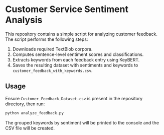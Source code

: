# Customer Service Sentiment Analysis

This repository contains a simple script for analyzing customer feedback. The script performs the following steps:

1. Downloads required TextBlob corpora.
2. Computes sentence-level sentiment scores and classifications.
3. Extracts keywords from each feedback entry using KeyBERT.
4. Saves the resulting dataset with sentiments and keywords to `customer_feedback_with_keywords.csv`.

## Usage

Ensure `Customer_Feedback_Dataset.csv` is present in the repository directory, then run:

```bash
python analyze_feedback.py
```

The grouped keywords by sentiment will be printed to the console and the CSV file will be created.
